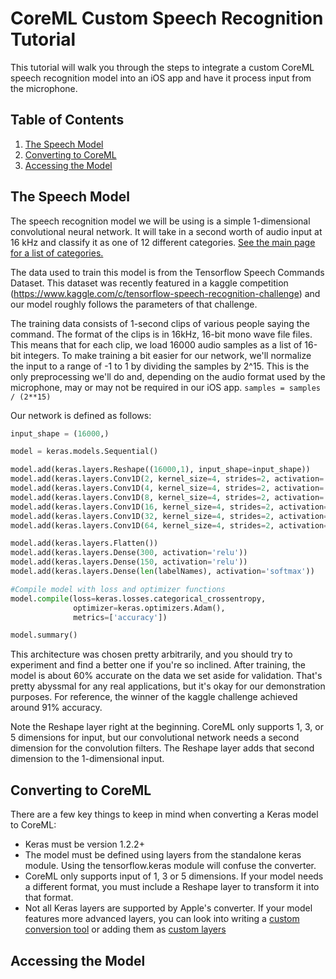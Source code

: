 # CoreML Custom Speech Recognition Tutorial

This tutorial will walk you through the steps to integrate a custom CoreML speech recognition model into an iOS app and have it process input from the microphone.

## Table of Contents
1. [The Speech Model](#the-speech-model)
2. [Converting to CoreML](#converting-to-coreml)
3. [Accessing the Model](#accessing-the-model)

## The Speech Model

The speech recognition model we will be using is a simple 1-dimensional convolutional neural network.
It will take in a second worth of audio input at 16 kHz and classify it as one of 12 different categories. [See the main page for a list of categories.](index)

The data used to train this model is from the Tensorflow Speech Commands Dataset. This dataset was recently featured in a kaggle competition (<https://www.kaggle.com/c/tensorflow-speech-recognition-challenge>) and our model roughly follows the parameters of that challenge. 

The training data consists of 1-second clips of various people saying the command. The format of the clips is in 16kHz, 16-bit mono wave file files. This means that for each clip, we load 16000 audio samples as a list of 16-bit integers. To make training a bit easier for our network, we'll normalize the input to a range of -1 to 1 by dividing the samples by 2^15. This is the only preprocessing we'll do and, depending on the audio format used by the microphone, may or may not be required in our iOS app.
`samples = samples / (2**15)`

Our network is defined as follows:

```python
input_shape = (16000,)

model = keras.models.Sequential()

model.add(keras.layers.Reshape((16000,1), input_shape=input_shape))
model.add(keras.layers.Conv1D(2, kernel_size=4, strides=2, activation='relu', padding='valid'))
model.add(keras.layers.Conv1D(4, kernel_size=4, strides=2, activation='relu', padding='valid'))
model.add(keras.layers.Conv1D(8, kernel_size=4, strides=2, activation='relu', padding='valid'))
model.add(keras.layers.Conv1D(16, kernel_size=4, strides=2, activation='relu', padding='valid'))
model.add(keras.layers.Conv1D(32, kernel_size=4, strides=2, activation='relu', padding='valid'))
model.add(keras.layers.Conv1D(64, kernel_size=4, strides=2, activation='relu', padding='valid'))

model.add(keras.layers.Flatten())
model.add(keras.layers.Dense(300, activation='relu'))
model.add(keras.layers.Dense(150, activation='relu'))
model.add(keras.layers.Dense(len(labelNames), activation='softmax'))

#Compile model with loss and optimizer functions
model.compile(loss=keras.losses.categorical_crossentropy,
              optimizer=keras.optimizers.Adam(),
              metrics=['accuracy'])

model.summary()
```

This architecture was chosen pretty arbitrarily, and you should try to experiment and find a better one if you're so inclined. After training, the model is about 60% accurate on the data we set aside for validation. That's pretty abyssmal for any real applications, but it's okay for our demonstration purposes. For reference, the winner of the kaggle challenge achieved around 91% accuracy.

Note the Reshape layer right at the beginning. CoreML only supports 1, 3, or 5 dimensions for input, but our convolutional network needs a second dimension for the convolution filters. The Reshape layer adds that second dimension to the 1-dimensional input.

## Converting to CoreML

There are a few key things to keep in mind when converting a Keras model to CoreML:
- Keras must be version 1.2.2+
- The model must be defined using layers from the standalone keras module. Using the tensorflow.keras module will confuse the converter.
- CoreML only supports input of 1, 3 or 5 dimensions. If your model needs a different format, you must include a Reshape layer to transform it into that format.
- Not all Keras layers are supported by Apple's converter. If your model features more advanced layers, you can look into writing a [custom conversion tool](https://developer.apple.com/documentation/coreml/converting_trained_models_to_core_ml) or adding them as [custom layers](https://developer.apple.com/documentation/coreml/core_ml_api/creating_a_custom_layer)

## Accessing the Model
